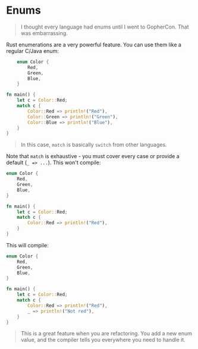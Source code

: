# Enums

> I thought every language had enums until I went to GopherCon. That was embarrassing.

Rust enumerations are a very powerful feature. You can use them like a regular C/Java enum:

```rust
    enum Color {
        Red,
        Green,
        Blue,
    }

fn main() {
    let c = Color::Red;
    match c {
        Color::Red => println!("Red"),
        Color::Green => println!("Green"),
        Color::Blue => println!("Blue"),
    }
}
```

> In this case, `match` is basically `switch` from other languages.

Note that `match` is exhaustive - you must cover every case or provide a default (`_ => ...`). This won't compile:

```rust
enum Color {
    Red,
    Green,
    Blue,
}

fn main() {
    let c = Color::Red;
    match c {
        Color::Red => println!("Red"),
    }
}
```

This will compile:

```rust
enum Color {
    Red,
    Green,
    Blue,
}

fn main() {
    let c = Color::Red;
    match c {
        Color::Red => println!("Red"),
        _ => println!("Not red"),
    }
}
```

> This is a great feature when you are refactoring. You add a new enum value, and the compiler tells you everywhere you need to handle it.